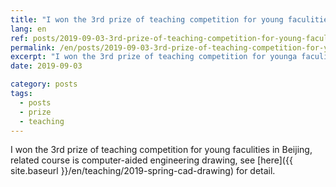 ```yaml
---
title: "I won the 3rd prize of teaching competition for young faculities in Beijing"
lang: en
ref: posts/2019-09-03-3rd-prize-of-teaching-competition-for-young-faculties-in-beijing
permalink: /en/posts/2019-09-03-3rd-prize-of-teaching-competition-for-young-faculties-in-beijing
excerpt: "I won the 3rd prize of teaching competition for younga faculities in Beijing"
date: 2019-09-03

category: posts
tags:
  - posts
  - prize
  - teaching
---
```


I won the 3rd prize of teaching competition for young faculities in Beijing, related course is computer-aided engineering drawing, see [here]({{ site.baseurl }}/en/teaching/2019-spring-cad-drawing) for detail.